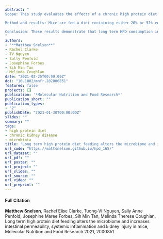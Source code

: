 ```yaml
---
abstract: "
Scope: This study evaluates the effects of a chronic high protein diet (HPD) on kidney injury, intestinal permeability and gut microbiota perturbations in a mouse model.

Method and results: Mice are fed a diet containing either 20% or 52% energy from protein for 24 weeks; protein displaced an equivalent amount of wheat starch. The HPD does not alter glycemic control or body weight. The HPD induces kidney injury as evidenced by increase in albuminuria, urinary kidney injury molecule-1, blood urea nitrogen, urinary isoprostanes and renal cortical NF-κB p65 gene expression. HPD decreases intestinal occludin gene expression, increases plasma endotoxin and plasma monocyte chemoattractant protein-1, indicating intestinal leakiness and systemic inflammation. Cecal microbial analysis reveals that HPD feeding does not alter alpha diversity; however, it does alter beta diversity, indicating an altered microbial community structure with HPD feeding. Predicted metagenome pathway analysis demonstrates a reduction in branched-chain amino acid synthesis and an increase of the urea cycle with consumption of a HPD.

Conclusion: These results demonstrate that long term HPD consumption in mice causes albuminuria, systemic inflammation, increase in gastrointestinal permeability and is associated with gut microbiome remodeling with an increase in the urea cycle pathway, which may contribute to renal injury.
"
authors:
- "**Matthew Snelson**"
- Rachel Clarke
- TV Nguyen
- Sally Penfold
- Josephine Forbes
- Sih Min Tan
- Melinda Coughlan
date: "2021-02-25T00:00:00Z"
doi: "10.1002/mnfr.202000851"
featured: false
projects: []
publication: '*Molecular Nutrition and Food Research*'
publication_short: ""
publication_types:
- "2"
publishDate: "2021-01-30T00:00:00Z"
slides: ""
summary: ""
tags:
- high protein diet
- chronic kidney disease
- microbiota
title: "Long term high protein diet feeding alters the microbiome and increases intestinal permeability, systemic inflammation and kidney injury in mice" 
url_code: "https://mattsnelson.github.io/hpd_16S/"
url_dataset: ""
url_pdf: ""
url_poster: ""
url_project: ""
url_slides: ""
url_source: ""
url_video: ""
url_preprint: ""
---
```


#### Full Citation
**Matthew Snelson**, Rachel Elise Clarke, Tuong-Vi Nguyen, Sally Anne Penfold, Josephine Maree Forbes, Sih Min Tan, Melinda Therese Coughlan, Long term high protein diet feeding alters the microbiome and increases intestinal permeability, systemic inflammation and kidney injury in mice, Molecular Nutrition and Food Research 2021, 2000851
